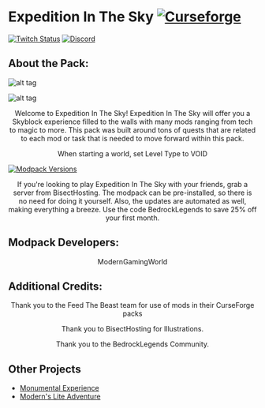 # Expedition In The Sky [![Curseforge][curseImg]][curseLink]

[![Twitch Status](https://img.shields.io/twitch/status/ModernGamingWorld?label=ModernGamingWorld&style=social)](https://www.twitch.tv/moderngamingworld) [![Discord][discordimg]][discordlink]

[discordImg]: https://img.shields.io/discord/808837174387671090?color=7289DA&label=Discord&style=flat-square

[discordLink]: https://discord.gg/CTbZwZnFpZ

[curseImg]: http://cf.way2muchnoise.eu/325071.svg

[curseLink]: https://www.curseforge.com/minecraft/modpacks/expedition-in-the-sky

## About the Pack:
![alt tag](https://www.bisecthosting.com/images/CF/ES/BH_ES_Header.png)

![alt tag](https://www.bisecthosting.com/images/CF/ES/BH_ES_Insiders.png)


<p align="center">
   Welcome to Expedition In The Sky! Expedition In The Sky will offer you a Skyblock experience filled to the walls with many mods ranging from tech to magic to more. This pack was built around tons of quests that are related to each mod or task that is needed to move forward within this pack.
</p>

<p align="center">
    When starting a world, set Level Type to VOID
</p>

  <a href="https://bisecthosting.com/bedrocklegends">
    <img alt="Modpack Versions" src="https://www.bisecthosting.com/images/CF/ES/BH_ES_PromoCard.png">
  </a>
  
  <p align="center">
If you're looking to play Expedition In The Sky with your friends, grab a server from BisectHosting. The modpack can be pre-installed, so there is no need for doing it yourself. Also, the updates are automated as well, making everything a breeze. Use the code BedrockLegends to save 25% off your first month.
</p>

## Modpack Developers:

<p align="center">
   ModernGamingWorld
</p>

## Additional Credits:

<p align="center">
   Thank you to the Feed The Beast team for use of mods in their CurseForge packs
</p>

<p align="center">
   Thank you to BisectHosting for Illustrations.
</p>

<p align="center">
   Thank you to the BedrockLegends Community.
</p>


## Other Projects
- [Monumental Experience](https://www.curseforge.com/minecraft/modpacks/monumental-experience)
- [Modern's Lite Adventure](https://www.curseforge.com/minecraft/modpacks/moderns-lite-adventure)
